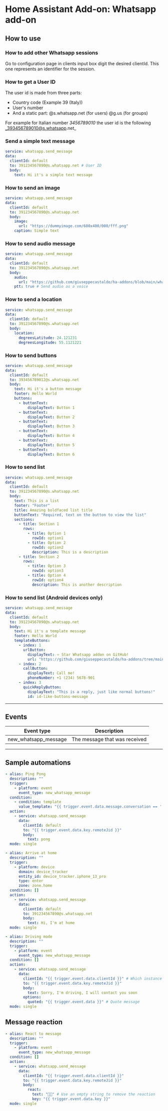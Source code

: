 # Home Assistant Add-on: Whatsapp add-on

## How to use

### **How to add other Whatsapp sessions**

Go to configuration page in clients input box digit the desired clientId. This one represents an identifier for the session.

### **How to get a User ID**

The user id is made from three parts:

- Country code (Example 39 (Italy))
- User's number
- And a static part: @s.whatsapp.net (for users) @g.us (for groups)

For example for Italian number _3456789010_ the user id is the following _393456789010@s.whatsapp.net_

### **Send a simple text message**

```yaml
service: whatsapp.send_message
data:
  clientId: default
  to: 391234567890@s.whatsapp.net # User ID
  body:
    text: Hi it's a simple text message
```

### **How to send an image**

```yaml
service: whatsapp.send_message
data:
  clientId: default
  to: 391234567890@s.whatsapp.net
  body:
    image:
      url: "https://dummyimage.com/600x400/000/fff.png"
    caption: Simple text
```

### **How to send audio message**

```yaml
service: whatsapp.send_message
data:
  clientId: default
  to: 391234567890@s.whatsapp.net
  body:
    audio:
      url: "https://github.com/giuseppecastaldo/ha-addons/blob/main/whatsapp_addon/examples/hello_world.mp3?raw=true"
    ptt: true # Send audio as a voice
```

### **How to send a location**

```yaml
service: whatsapp.send_message
data:
  clientId: default
  to: 391234567890@s.whatsapp.net
  body:
    location:
      degreesLatitude: 24.121231
      degreesLongitude: 55.1121221
```

### **How to send buttons**

```yaml
service: whatsapp.send_message
data:
  clientId: default
  to: 393456789012@s.whatsapp.net
  body:
    text: Hi it's a button message
    footer: Hello World
    buttons:
      - buttonText:
          displayText: Button 1
      - buttonText:
          displayText: Button 2
      - buttonText:
          displayText: Button 3
      - buttonText:
          displayText: Button 4
      - buttonText:
          displayText: Button 5
      - buttonText:
          displayText: Button 6
```

### **How to send list**

```yaml
service: whatsapp.send_message
data:
  clientId: default
  to: 391234567890@s.whatsapp.net
  body:
    text: This is a list
    footer: "Footer"
    title: Amazing boldfaced list title
    buttonText: "Required, text on the button to view the list"
    sections:
      - title: Section 1
        rows:
          - title: Option 1
            rowId: option1
          - title: Option 2
            rowId: option2
            description: This is a description
      - title: Section 2
        rows:
          - title: Option 3
            rowId: option3
          - title: Option 4
            rowId: option4
            description: This is another description
```

### **How to send list (Android devices only)**

```yaml
service: whatsapp.send_message
data:
  clientId: default
  to: 391234567890@s.whatsapp.net
  body:
    text: Hi it's a template message
    footer: Hello World
    templateButtons:
      - index: 1
        urlButton:
          displayText: ⭐ Star Whatsapp addon on GitHub!
          url: "https://github.com/giuseppecastaldo/ha-addons/tree/main/whatsapp_addon"
      - index: 2
        callButton:
          displayText: Call me!
          phoneNumber: +1 (234) 5678-901
      - index: 3
        quickReplyButton:
          displayText: "This is a reply, just like normal buttons!"
          id: id-like-buttons-message
```

---

## Events

| Event type           | Description                   |
| -------------------- | ----------------------------- |
| new_whatsapp_message | The message that was received |

---

## **Sample automations**

```yaml
- alias: Ping Pong
  description: ""
  trigger:
    - platform: event
      event_type: new_whatsapp_message
  condition:
    - condition: template
      value_template: "{{ trigger.event.data.message.conversation == '!ping' }}"
  action:
    - service: whatsapp.send_message
      data:
        clientId: default
        to: "{{ trigger.event.data.key.remoteJid }}"
        body:
          text: pong
  mode: single
```

```yaml
- alias: Arrive at home
  description: ""
  trigger:
    - platform: device
      domain: device_tracker
      entity_id: device_tracker.iphone_13_pro
      type: enter
      zone: zone.home
  condition: []
  action:
    - service: whatsapp.send_message
      data:
        clientId: default
        to: 391234567890@s.whatsapp.net
        body:
          text: Hi, I'm at home
  mode: single
```

```yaml
- alias: Driving mode
  description: ""
  trigger:
    - platform: event
      event_type: new_whatsapp_message
  condition: []
  action:
    - service: whatsapp.send_message
      data:
        clientId: "{{ trigger.event.data.clientId }}" # Which instance of whatsapp should the message come from
        to: "{{ trigger.event.data.key.remoteJid }}"
        body:
          text: Sorry, I'm driving, I will contact you soon
        options:
          quoted: "{{ trigger.event.data }}" # Quote message
  mode: single
```

## Message reaction

```yaml
- alias: React to message
  description: ""
  trigger:
    - platform: event
      event_type: new_whatsapp_message
  condition: []
  action:
    - service: whatsapp.send_message
      data:
        clientId: "{{ trigger.event.data.clientId }}"
        to: "{{ trigger.event.data.key.remoteJid }}"
        body:
          react:
            text: "👍🏻" # Use an empty string to remove the reaction
            key: "{{ trigger.event.data.key }}"
  mode: single
```
